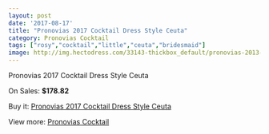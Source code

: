 ```yaml
---
layout: post
date: '2017-08-17'
title: "Pronovias 2017 Cocktail Dress Style Ceuta"
category: Pronovias Cocktail
tags: ["rosy","cocktail","little","ceuta","bridesmaid"]
image: http://img.hectodress.com/33143-thickbox_default/pronovias-2013-cocktail-dress-style-ceuta.jpg
---
```

Pronovias 2017 Cocktail Dress Style Ceuta

On Sales: **$178.82**
<a href="https://www.hectodress.com/pronovias-cocktail/15236-pronovias-2013-cocktail-dress-style-ceuta.html"><amp-img layout="responsive" width="600" height="600" src="//img.hectodress.com/33143-thickbox_default/pronovias-2013-cocktail-dress-style-ceuta.jpg" alt="Pronovias 2017 Cocktail Dress Style Ceuta 0" /></a>

Buy it: [Pronovias 2017 Cocktail Dress Style Ceuta](https://www.hectodress.com/pronovias-cocktail/15236-pronovias-2013-cocktail-dress-style-ceuta.html "Pronovias 2017 Cocktail Dress Style Ceuta")

View more: [Pronovias Cocktail](https://www.hectodress.com/274-pronovias-cocktail "Pronovias Cocktail")